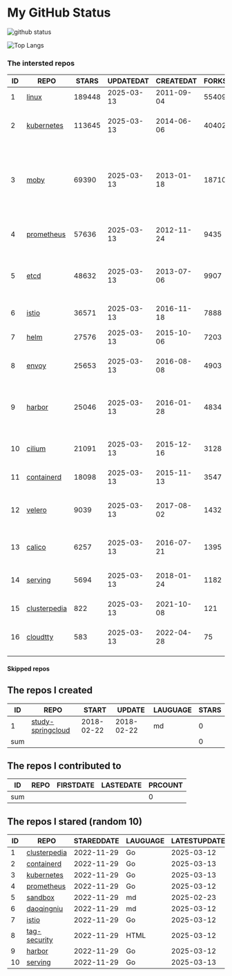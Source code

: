 # My GitHub Status

<img src="https://github-readme-stats-1.yihong0618.vercel.app/api?username=daoqingniu&show_icons=true&&&hide_title=true&count_private=true" alt="github status" />

![Top Langs](https://github-readme-stats-1.yihong0618.vercel.app/api/top-langs/?username=daoqingniu&layout=compact)

<!--START_SECTION:github_repos-->
### The intersted repos
| ID |                              REPO                               | STARS  | UPDATEDAT  | CREATEDAT  | FORKSCOUNT |                                                DESCRIPTIONS                                                |
|----|-----------------------------------------------------------------|--------|------------|------------|------------|------------------------------------------------------------------------------------------------------------|
|  1 | [linux](https://github.com/torvalds/linux)                      | 189448 | 2025-03-13 | 2011-09-04 |      55409 | Linux kernel source tree                                                                                   |
|  2 | [kubernetes](https://github.com/kubernetes/kubernetes)          | 113645 | 2025-03-13 | 2014-06-06 |      40402 | Production-Grade Container Scheduling and Management                                                       |
|  3 | [moby](https://github.com/moby/moby)                            |  69390 | 2025-03-13 | 2013-01-18 |      18710 | The Moby Project - a collaborative project for the container ecosystem to assemble container-based systems |
|  4 | [prometheus](https://github.com/prometheus/prometheus)          |  57636 | 2025-03-13 | 2012-11-24 |       9435 | The Prometheus monitoring system and time series database.                                                 |
|  5 | [etcd](https://github.com/etcd-io/etcd)                         |  48632 | 2025-03-13 | 2013-07-06 |       9907 | Distributed reliable key-value store for the most critical data of a distributed system                    |
|  6 | [istio](https://github.com/istio/istio)                         |  36571 | 2025-03-13 | 2016-11-18 |       7888 | Connect, secure, control, and observe services.                                                            |
|  7 | [helm](https://github.com/helm/helm)                            |  27576 | 2025-03-13 | 2015-10-06 |       7203 | The Kubernetes Package Manager                                                                             |
|  8 | [envoy](https://github.com/envoyproxy/envoy)                    |  25653 | 2025-03-13 | 2016-08-08 |       4903 | Cloud-native high-performance edge/middle/service proxy                                                    |
|  9 | [harbor](https://github.com/goharbor/harbor)                    |  25046 | 2025-03-13 | 2016-01-28 |       4834 | An open source trusted cloud native registry project that stores, signs, and scans content.                |
| 10 | [cilium](https://github.com/cilium/cilium)                      |  21091 | 2025-03-13 | 2015-12-16 |       3128 | eBPF-based Networking, Security, and Observability                                                         |
| 11 | [containerd](https://github.com/containerd/containerd)          |  18098 | 2025-03-13 | 2015-11-13 |       3547 | An open and reliable container runtime                                                                     |
| 12 | [velero](https://github.com/vmware-tanzu/velero)                |   9039 | 2025-03-13 | 2017-08-02 |       1432 | Backup and migrate Kubernetes applications and their persistent volumes                                    |
| 13 | [calico](https://github.com/projectcalico/calico)               |   6257 | 2025-03-13 | 2016-07-21 |       1395 | Cloud native networking and network security                                                               |
| 14 | [serving](https://github.com/knative/serving)                   |   5694 | 2025-03-13 | 2018-01-24 |       1182 | Kubernetes-based, scale-to-zero, request-driven compute                                                    |
| 15 | [clusterpedia](https://github.com/clusterpedia-io/clusterpedia) |    822 | 2025-03-13 | 2021-10-08 |        121 | The Encyclopedia of Kubernetes clusters                                                                    |
| 16 | [cloudtty](https://github.com/cloudtty/cloudtty)                |    583 | 2025-03-13 | 2022-04-28 |         75 | A Friendly Kubernetes CloudShell (Web Terminal) !                                                          |



#### Skipped repos
<!--END_SECTION:github_repos-->

<!--START_SECTION:my_github-->
## The repos I created
| ID  |                                 REPO                                 |   START    |   UPDATE   | LAUGUAGE | STARS |
|-----|----------------------------------------------------------------------|------------|------------|----------|-------|
|   1 | [study-springcloud](https://github.com/daoqingniu/study-springcloud) | 2018-02-22 | 2018-02-22 | md       |     0 |
| sum |                                                                      |            |            |          |     0 |

## The repos I contributed to
| ID  | REPO | FIRSTDATE | LASTEDATE | PRCOUNT |
|-----|------|-----------|-----------|---------|
| sum |      |           |           |       0 |

## The repos I stared (random 10)
| ID |                              REPO                               | STAREDDATE | LAUGUAGE | LATESTUPDATE |
|----|-----------------------------------------------------------------|------------|----------|--------------|
|  1 | [clusterpedia](https://github.com/clusterpedia-io/clusterpedia) | 2022-11-29 | Go       | 2025-03-12   |
|  2 | [containerd](https://github.com/containerd/containerd)          | 2022-11-29 | Go       | 2025-03-13   |
|  3 | [kubernetes](https://github.com/kubernetes/kubernetes)          | 2022-11-29 | Go       | 2025-03-13   |
|  4 | [prometheus](https://github.com/prometheus/prometheus)          | 2022-11-29 | Go       | 2025-03-12   |
|  5 | [sandbox](https://github.com/cncf/sandbox)                      | 2022-11-29 | md       | 2025-02-23   |
|  6 | [daoqingniu](https://github.com/daoqingniu/daoqingniu)          | 2022-11-29 | md       | 2025-03-12   |
|  7 | [istio](https://github.com/istio/istio)                         | 2022-11-29 | Go       | 2025-03-12   |
|  8 | [tag-security](https://github.com/cncf/tag-security)            | 2022-11-29 | HTML     | 2025-03-12   |
|  9 | [harbor](https://github.com/goharbor/harbor)                    | 2022-11-29 | Go       | 2025-03-12   |
| 10 | [serving](https://github.com/knative/serving)                   | 2022-11-29 | Go       | 2025-03-13   |

<!--END_SECTION:my_github-->
